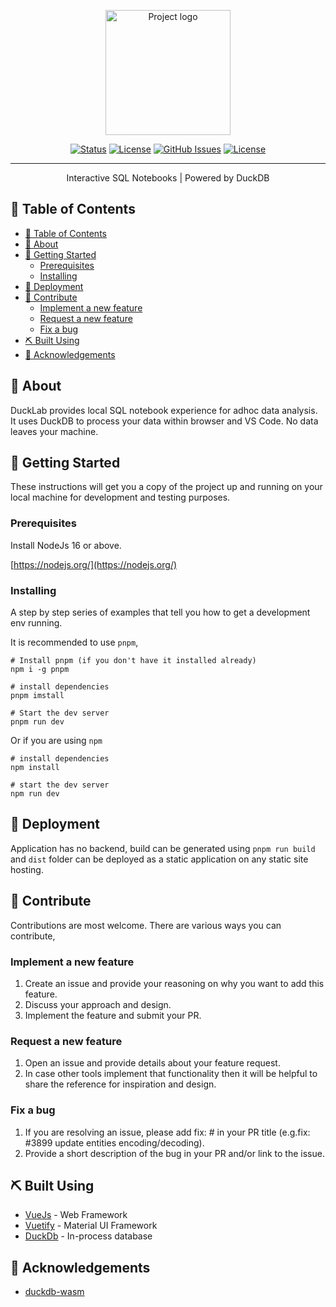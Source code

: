 <p align="center">
  <a href="https://ducklab.netlify.app" rel="noopener">
 <img width=200px src="https://raw.githubusercontent.com/ehassaan/ducklab/main/wasm/public/logo.png" alt="Project logo"></a>
</p>

<!-- <h3 align="center">ducklab</h3> -->

<div align="center">

[![Status](https://img.shields.io/badge/status-active-success.svg)]()
[![License](https://img.shields.io/badge/dynamic/json?label=version&query=version&url=https://raw.githubusercontent.com/ehassaan/ducklab/main/core/package.json)](https://ducklab.netlify.app)
[![GitHub Issues](https://img.shields.io/github/issues/ehassaan/ducklab.svg)](https://github.com/ehassaan/ducklab/issues)
[![License](https://img.shields.io/badge/dynamic/json?label=license&query=license&url=https://raw.githubusercontent.com/ehassaan/ducklab/main/core/package.json)](/LICENSE)

</div>

---

<p align="center"> Interactive SQL Notebooks | Powered by DuckDB
    <br> 
</p>

## 📝 Table of Contents

- [📝 Table of Contents](#-table-of-contents)
- [🧐 About ](#-about-)
- [🏁 Getting Started ](#-getting-started-)
  - [Prerequisites](#prerequisites)
  - [Installing](#installing)
- [🚀 Deployment ](#-deployment-)
- [💬 Contribute](#-contribute)
  - [Implement a new feature](#implement-a-new-feature)
  - [Request a new feature](#request-a-new-feature)
  - [Fix a bug](#fix-a-bug)
- [⛏️ Built Using ](#️-built-using-)
- [🎉 Acknowledgements ](#-acknowledgements-)

## 🧐 About <a name = "about"></a>

DuckLab provides local SQL notebook experience for adhoc data analysis. It uses DuckDB to process your data within browser and VS Code. No data leaves your machine.

## 🏁 Getting Started <a name = "getting_started"></a>

These instructions will get you a copy of the project up and running on your local machine for development and testing purposes.

### Prerequisites

Install NodeJs 16 or above.

[https://nodejs.org/](https://nodejs.org/)

### Installing

A step by step series of examples that tell you how to get a development env running.

It is recommended to use `pnpm`,

```
# Install pnpm (if you don't have it installed already)
npm i -g pnpm

# install dependencies
pnpm imstall

# Start the dev server
pnpm run dev
```

Or if you are using `npm`
```
# install dependencies
npm install

# start the dev server
npm run dev
```

## 🚀 Deployment <a name = "deployment"></a>

Application has no backend, build can be generated using `pnpm run build` and `dist` folder can be deployed as a static application on any static site hosting.

## 💬 Contribute

Contributions are most welcome. There are various ways you can contribute,

### Implement a new feature
1. Create an issue and provide your reasoning on why you want to add this feature.
2. Discuss your approach and design.
3. Implement the feature and submit your PR.

### Request a new feature
1. Open an issue and provide details about your feature request.
2. In case other tools implement that functionality then it will be helpful to share the reference for inspiration and design.

### Fix a bug
1. If you are resolving an issue, please add fix: #<issue number> <short message> in your PR title (e.g.fix: #3899 update entities encoding/decoding).
2. Provide a short description of the bug in your PR and/or link to the issue.

## ⛏️ Built Using <a name = "built_using"></a>

- [VueJs](https://vuejs.org/) - Web Framework
- [Vuetify](https://vuetifyjs.com/) - Material UI Framework
- [DuckDb](https://duckdb.org/) - In-process database

## 🎉 Acknowledgements <a name = "acknowledgement"></a>

- [duckdb-wasm](https://github.com/duckdb/duckdb-wasm)
